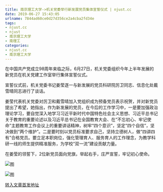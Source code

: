 ```yaml
---
title: 南京理工大学->机关党委举行新发展党员集体宣誓仪式 | njust.cc
date: 2019-06-27 15:43:05
urlname: 7844ad60ce0d27d356ce2a4cba2fd34e
tags: 
- njust.cc
- njust
- 南京理工大学
- 南理工
categories:
- njust.cc
- 南京理工大学
---
```



在中国共产党成立98周年来临之际，6月27日，机关党委组织今年上半年发展的新党员在机关党建工作室举行集体宣誓仪式。

宣誓仪式前，机关党委书记姜莹逐一与新发展的党员科研院厉卫同志、信息化处戴雪晴同志进行了谈话。

姜莹代表机关党委对厉卫和戴雪晴加入党组织成为预备党员表示祝贺，并对新党员提出了希望，她指出，作为新发展的党员，在今后的工作学习中，一是要加强政治理论学习，要自觉深入地学习习近平新时代中国特色社会主义思想、习近平总书记关于教育的重要论述以及习近平总书记在全国教育大会、在“不忘初心、牢记使命”主题教育工作会议上的重要讲话精神，树牢“四个意识”，坚定“四个自信”，坚决做到“两个维护”。二是要时刻以党员标准要求自己，坚持立德树人，做“四讲四有”合格党员。要立足本职岗位，强化管理育人、服务育人的工作理念，为教学科研一线的师生提供精准服务，为学校“双一流”建设贡献力量。

在姜莹的领誓下，2位新党员面向党旗，举起右手，庄严宣誓，牢记初心使命。



![图](http://zs.njust.edu.cn/_upload/article/images/4e/5f/b6b7cf65428fa67d40484676c624/9ac1b852-c845-4b3c-b998-ea6643b25422.jpg)

![图](http://zs.njust.edu.cn/_upload/article/images/4e/5f/b6b7cf65428fa67d40484676c624/82008b61-4707-4260-b991-c0c3cec731ad.jpg)

[转入文章首发地址](http://zs.njust.edu.cn/1f/08/c4621a204552/page.htm)